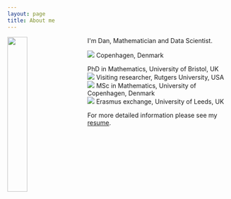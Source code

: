 ```yaml
---
layout: page
title: About me
---
```


<img align="left" src="{{ site.baseurl }}/img/2mt.jpg" style="width:30%; margin-right:30px">

I'm Dan, Mathematician and Data Scientist.

<img src="{{ site.baseurl }}/img/icon-home.png"> Copenhagen, Denmark<br>
<!--<img src="{{ site.baseurl }}/img/icon-briefcase.png"> TBA-->
[](img/icon-student.png) PhD in Mathematics, University of Bristol, UK<br>
<img src="{{ site.baseurl }}/img/icon-physics.png"> Visiting researcher, Rutgers University, USA<br>
<img src="{{ site.baseurl }}/img/icon-degree.png"> MSc in Mathematics, University of Copenhagen, Denmark<br>
<img src="{{ site.baseurl }}/img/icon-airplane.png"> Erasmus exchange, University of Leeds, UK<br>

For more detailed information please see my [resume](/img/resume.pdf).
